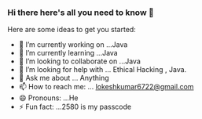 ### Hi there here's all you need to know 👋




Here are some ideas to get you started:

- 🔭 I’m currently working on ...Java
- 🌱 I’m currently learning ...Java
- 👯 I’m looking to collaborate on ...Java
- 🤔 I’m looking for help with ... Ethical Hacking , Java.
- 💬 Ask me about ... Anything
- 📫 How to reach me: ... lokeshkumar6722@gmail.com
- 😄 Pronouns: ...He
- ⚡ Fun fact: ...2580 is my passcode

